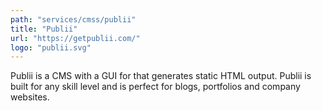 ```yaml
---
path: "services/cmss/publii"
title: "Publii"
url: "https://getpublii.com/"
logo: "publii.svg"
---
```


Publii is a CMS with a GUI for that generates static HTML output. Publii is built for any skill level and is perfect for blogs, portfolios and company websites.
